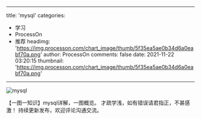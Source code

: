 
---
title: 'mysql'
categories: 
 - 学习
 - ProcessOn
 - 推荐
headimg: 'https://img.processon.com/chart_image/thumb/5f35ea5ae0b34d6a0eabf70a.png'
author: ProcessOn
comments: false
date: 2021-11-22 03:20:15
thumbnail: 'https://img.processon.com/chart_image/thumb/5f35ea5ae0b34d6a0eabf70a.png'
---

<div>   
<img class="thumb" alt="mysql" src="https://img.processon.com/chart_image/thumb/5f35ea5ae0b34d6a0eabf70a.png" referrerpolicy="no-referrer">
<p>【一图一知识】mysql详解，一图概览。
才疏学浅，如有错误请君指正，不甚感激！
持续更新发布，欢迎评论沟通交流。</p>  
</div>
            